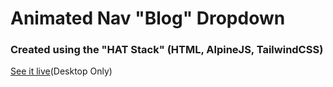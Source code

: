 # Animated Nav "Blog" Dropdown
### Created using the "HAT Stack" (HTML, AlpineJS, TailwindCSS)

[See it live](https://hat-blog-dropdown.netlify.app/)(Desktop Only)
